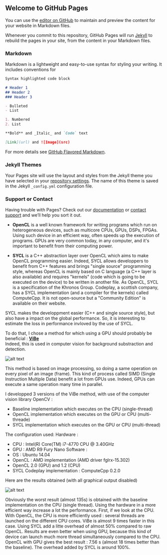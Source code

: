 ## Welcome to GitHub Pages

You can use the [editor on GitHub](https://github.com/pzins/pzins.github.io/edit/master/README.md) to maintain and preview the content for your website in Markdown files.

Whenever you commit to this repository, GitHub Pages will run [Jekyll](https://jekyllrb.com/) to rebuild the pages in your site, from the content in your Markdown files.

### Markdown

Markdown is a lightweight and easy-to-use syntax for styling your writing. It includes conventions for

```markdown
Syntax highlighted code block

# Header 1
## Header 2
### Header 3

- Bulleted
- List

1. Numbered
2. List

**Bold** and _Italic_ and `Code` text

[Link](url) and ![Image](src)
```

For more details see [GitHub Flavored Markdown](https://guides.github.com/features/mastering-markdown/).

### Jekyll Themes

Your Pages site will use the layout and styles from the Jekyll theme you have selected in your [repository settings](https://github.com/pzins/pzins.github.io/settings). The name of this theme is saved in the Jekyll `_config.yml` configuration file.

### Support or Contact

Having trouble with Pages? Check out our [documentation](https://help.github.com/categories/github-pages-basics/) or [contact support](https://github.com/contact) and we’ll help you sort it out.




- **OpenCL** is a well known framework for writing programs which run on heterogeneous devices, such as multicore CPUs, GPUs, DSPs, FPGAs. Using such device in an efficient way, often speeds up the execution of programs. GPUs are very common today, in any computer, and it's important to benefit from their computing power.

- **SYCL** is a C++ abstraction layer over OpenCL which aims to make OpenCL programming easier. Indeed, SYCL allows developpers to benefit from C++ features and brings "single source" programming style, whereas OpenCL is mainly based on C language (a C++ layer is also available) and requires "kernels" (code which is going to be executed on the device) to be written in another file. As OpenCL, SYCL is a specification of the Khronos Group. Codeplay, a scottish company, has a SYCL implementation (and a compiler for the kernels) called ComputeCpp. It is not open-source but a "Community Edition" is available on their website. 

SYCL makes the developpment easier (C++ and single source style), but also have a impact on the global performance. So, it is interesting to estimate the loss in performance invloved by the use of SYCL.

To do that, I chose a method for which using a GPU should probably be beneficial : **[ViBe](https://orbi.ulg.ac.be/bitstream/2268/145853/1/Barnich2011ViBe.pdf)**</br>
Indeed, this is used in computer vision for background substraction and detection.

![alt text](https://github.com/pzins/pzins.github.io/blob/master/img/vibe2.png)


This method is based on image processing, so doing a same operation on every pixel of an image (frame). This kind of process  called SIMD (Single Instruction Multiple Data) benefit a lot from GPUs use. Indeed, GPUs can execute a same operation many time in parallel.

I developped 3 versions of the ViBe method, with use of the computer vision library OpenCV : 
- Baseline implementation which executes on the CPU (single-thread)
- OpenCL implementation which executes on the GPU or CPU (multi-threade)
- SYCL implementation which executes on the GPU or CPU (multi-thread)

The configuration used:
Hardware :
- CPU : Intel(R) Core(TM) i7-4770 CPU @ 3.40GHz
- GPU : AMD R9 Fury Nano
Software : 
- OS : Ubuntu 14.04
- OpenCL : AMD implementation (AMD driver fglrx-15.302)
- OpenCL 2.0 (GPU) and 1.2 (CPU)
- SYCL Codeplay implementation : ComputeCpp 0.2.0


Here are the results obtained (with all graphical output disabled)

![alt text](https://github.com/pzins/pzins.github.io/blob/master/img/vibe.png)

Obviously the worst result (almost 135s) is obtained with the baseline implementation on the CPU (single thread). Using the hardware in a more efficient way increase a lot the performance.
First, if we look at the CPU. With OpenCL, the CPU is more efficiently used : several threads are launched on the different CPU cores. ViBe is almost 9 times faster in this case. Using SYCL add a litte overhead of almost 50% compared to raw OpenCL.
Results are even better when using GPU, because this kind of device can launch much more thread simultaneously compared to the CPU. OpenCL with GPU gives the best result : 7.56 s (almost 18 times better than the baseline). The overhead added by SYCL is around 100%.



